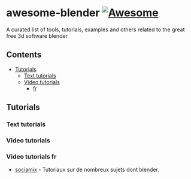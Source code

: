 # awesome-blender [![Awesome](https://awesome.re/badge.svg)](https://awesome.re)

A curated list of tools, tutorials, examples and others related to the great free 3d software blender

## Contents

- [Tutorials](#tutorials)
  - [Text tutorials](#text-tutorials)
  - [Video tutorials](#video-tutorials)
    - [fr](#video-tutorials-fr)

## Tutorials

### Text tutorials

### Video tutorials

### Video tutorials fr

- [sociamix](https://www.youtube.com/user/ToutApprendre/videos) - Tutoriaux sur de nombreux sujets dont blender.
